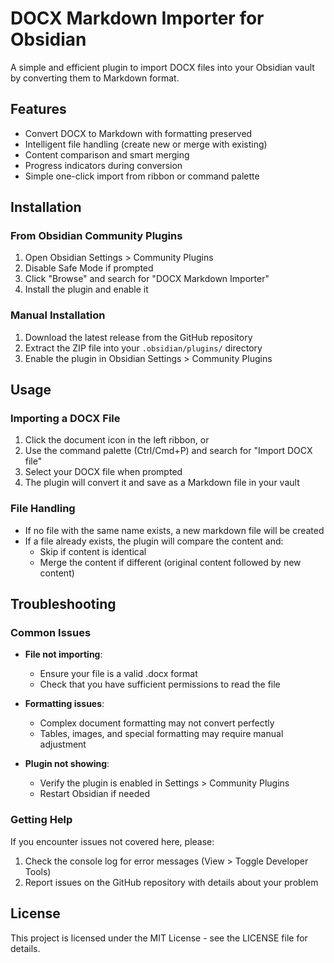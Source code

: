 # DOCX Markdown Importer for Obsidian

A simple and efficient plugin to import DOCX files into your Obsidian vault by converting them to Markdown format.

## Features

- Convert DOCX to Markdown with formatting preserved
- Intelligent file handling (create new or merge with existing)
- Content comparison and smart merging
- Progress indicators during conversion
- Simple one-click import from ribbon or command palette

## Installation

### From Obsidian Community Plugins
1. Open Obsidian Settings > Community Plugins
2. Disable Safe Mode if prompted
3. Click "Browse" and search for "DOCX Markdown Importer"
4. Install the plugin and enable it

### Manual Installation
1. Download the latest release from the GitHub repository
2. Extract the ZIP file into your `.obsidian/plugins/` directory
3. Enable the plugin in Obsidian Settings > Community Plugins

## Usage

### Importing a DOCX File
1. Click the document icon in the left ribbon, or
2. Use the command palette (Ctrl/Cmd+P) and search for "Import DOCX file"
3. Select your DOCX file when prompted
4. The plugin will convert it and save as a Markdown file in your vault

### File Handling
- If no file with the same name exists, a new markdown file will be created
- If a file already exists, the plugin will compare the content and:
  - Skip if content is identical
  - Merge the content if different (original content followed by new content)

## Troubleshooting

### Common Issues

- **File not importing**: 
  - Ensure your file is a valid .docx format
  - Check that you have sufficient permissions to read the file

- **Formatting issues**:
  - Complex document formatting may not convert perfectly
  - Tables, images, and special formatting may require manual adjustment

- **Plugin not showing**:
  - Verify the plugin is enabled in Settings > Community Plugins
  - Restart Obsidian if needed

### Getting Help
If you encounter issues not covered here, please:
1. Check the console log for error messages (View > Toggle Developer Tools)
2. Report issues on the GitHub repository with details about your problem

## License

This project is licensed under the MIT License - see the LICENSE file for details.

